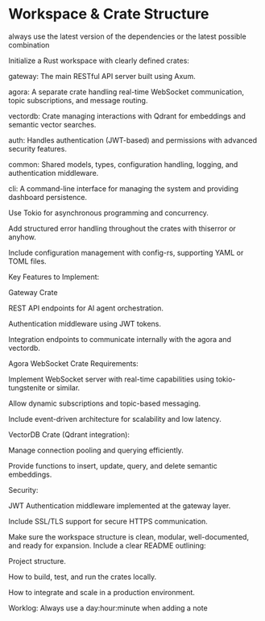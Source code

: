 # Workspace & Crate Structure

always use the latest version of the dependencies or the latest possible combination

Initialize a Rust workspace with clearly defined crates:

gateway: The main RESTful API server built using Axum.

agora: A separate crate handling real-time WebSocket communication, topic subscriptions, and message routing.

vectordb: Crate managing interactions with Qdrant for embeddings and semantic vector searches.

auth: Handles authentication (JWT-based) and permissions with advanced security features.

common: Shared models, types, configuration handling, logging, and authentication middleware.

cli: A command-line interface for managing the system and providing dashboard persistence.

Use Tokio for asynchronous programming and concurrency.

Add structured error handling throughout the crates with thiserror or anyhow.

Include configuration management with config-rs, supporting YAML or TOML files.

Key Features to Implement:

Gateway Crate

REST API endpoints for AI agent orchestration.

Authentication middleware using JWT tokens.

Integration endpoints to communicate internally with the agora and vectordb.

Agora WebSocket Crate Requirements:

Implement WebSocket server with real-time capabilities using tokio-tungstenite or similar.

Allow dynamic subscriptions and topic-based messaging.

Include event-driven architecture for scalability and low latency.

VectorDB Crate (Qdrant integration):

Manage connection pooling and querying efficiently.

Provide functions to insert, update, query, and delete semantic embeddings.

Security:

JWT Authentication middleware implemented at the gateway layer.

Include SSL/TLS support for secure HTTPS communication.

Make sure the workspace structure is clean, modular, well-documented, and ready for expansion. Include a clear README outlining:

Project structure.

How to build, test, and run the crates locally.

How to integrate and scale in a production environment.

Worklog: Always use a day:hour:minute when adding a note
